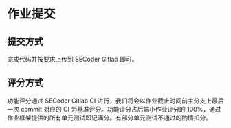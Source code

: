 # 作业提交

## 提交方式

完成代码并按要求上传到 SECoder Gitlab 即可。

## 评分方式

功能评分通过 SECoder Gitlab CI 进行，我们将会以作业截止时间前主分支上最后一次 commit 对应的 CI 为基准评分。功能评分占后端小作业评分的 100%，通过作业框架提供的所有单元测试即记满分。有部分单元测试不通过的酌情扣分。
